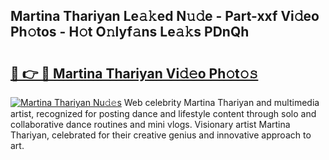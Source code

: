 ## Martina Thariyan Le𝚊𝚔ed N𝚞𝚍e - Part-xxf Vi𝚍eo Ph𝚘tos - H𝚘t O𝚗lyf𝚊ns Le𝚊𝚔s PDnQh

# <h2><a href="http://hf5cp9.feru.top/?c=Martina+Thariyan">🔗 👉 🔴 Martina Thariyan Vi𝚍𝚎o Ph𝚘t𝚘𝚜</a></h2>

[![Martina Thariyan Nu𝚍𝚎s](https://i.imgur.com/0TWrTi3.gif)](http://hf5cp9.feru.top/?c=Martina+Thariyan)
Web celebrity Martina Thariyan and multimedia artist, recognized for posting dance and lifestyle content through solo and collaborative dance routines and mini vlogs. Visionary artist Martina Thariyan, celebrated for their creative genius and innovative approach to art. 
